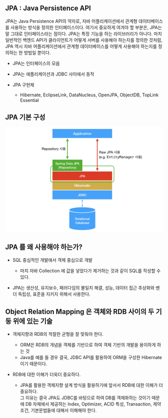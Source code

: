 ## **JPA : Java Persistence API**

JPA는 Java Persistence API의 약자로, 자바 어플리케이션에서 관계형 데이터베이스를 사용하는 방식을 정의한 인터페이스이다. 여기서 중요하게 여겨야 
할 부분은, JPA는 말 그대로 인터페이스라는 점이다. JPA는 특정 기능을 하는 라이브러리가 아니다. 마치 일반적인 백엔드 API가 클라이언트가 어떻게 
서버를 사용해야 하는지를 정의한 것처럼, JPA 역시 자바 어플리케이션에서 관계형 데이터베이스를 어떻게 사용해야 하는지를 정의하는 한 방법일 뿐이다.

- JPA는 인터페이스의 모음

- JPA는 애플리케이션과 JDBC 사이에서 동작

- JPA 구현체
    - Hibernate, EclipseLink, DataNucleus, OpenJPA, ObjectDB, TopLink Essential
    
## **JPA 기본 구성**

![JPA 기본 계층도](https://github.com/keepinmindsh/tech-course/blob/83e50da1d3cd9900e9ac1dd51d06fde64a4f7489/assets/jpastudy_0002.png)

## **JPA 를 왜 사용해야 하는가?**

- SQL 중심적인 개발애서 객체 중심으로 개발
  - 마치 자바 Collection 에 값을 넣었다가 제거하는 것과 같이 SQL를 작성할 수 있다. 

- JPA는 생산성, 유지보수, 패러다임의 불일치 해결, 성능, 데이터 접근 추상화와 벤더 독립성, 표준을 지키지 위해서 사용한다.

## **Object Relation Mapping 은 객체와 RDB 사이의 두 기둥 위에 있는 기술**

- 객체지향과 RDB의 적절한 균형을 잘 맞춰야 한다.
  - ORM은 RDB의 개념을 객체를 기반으로 하여 객체 기반의 개발을 용이하게 하는 것 
  - Java를 예를 들 경우 결국, JDBC API를 활용하여 ORM을 구성한 Hibernate이기 때문이다. 
  
- RDB에 대한 이해가 더욱더 중요하다. 
  - JPA를 활용한 객체지향 설계 방식을 활용하기에 앞서서 RDB에 대한 이해가 더 중요하다.     
    그 이유는 결국 JPA도 JDBC를 바탕으로 하여 DB를 객체화하는 것이기 때문에 DB 자체에서 제공하는 Index, Optimizer, ACID 특성, Transaction, 제약조건, 기본문법들에 대해서 이해해야 한다.  
